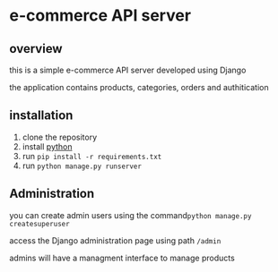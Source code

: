 <h1> e-commerce API server</h1>

<h2>overview</h2>
<p>this is a simple e-commerce API server developed using Django</p>
<p>the application contains products, categories, orders and authitication</p>

<h2>installation</h2>
<ol>
 <li>clone the repository</li>
 <li>install <a href='https://www.python.org/downloads/'>python</a></li>
 <li>run <code>pip install -r requirements.txt</code> </li>
 <li>run <code>python manage.py runserver</code></li>
</ol>

<h2>Administration</h2>
<p>
you can create admin users using the command<code>python manage.py createsuperuser</code> 
</p>

<p>
access the Django administration page using path <code>/admin</code> 
</p>

<p>
admins will have a managment interface to manage products 
</p>

